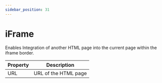 ```yaml
---
sidebar_position: 31
---
```

# iFrame

Enables Integration of another HTML page into the current page within the iframe border.

| **Property** | **Description** |
| --- | --- |
| URL | URL of the HTML page |
